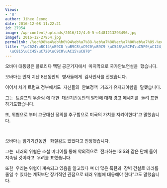 ```yaml
---
Views:
- '8'
author: Jihee Jeong
date: 2016-12-08 11:22:21
id: 27954
image: /wp-content/uploads/2016/12/4.0-5-e1481213293496.jpg
imagef: 2016-12-27954.jpg
permalink: /%ec%98%a4%eb%b0%94%eb%a7%88-%eb%a7%88%ec%a7%80%eb%a7%89-%ec%95%88%eb%b3%b4%ec%97%b0%ec%84%a4-%ec%95%88%eb%b3%b4%ec%a0%95%ec%b1%85%ec%9c%a0%ec%a7%80%ea%b0%95%ec%a1%b0/
title: "\uC624\uBC14\uB9C8 \uB9C8\uC9C0\uB9C9 \uC548\uBCF4\uC5F0\uC124, \uC548\uBCF4\
  \uC815\uCC45\uC720\uC9C0\uAC15\uC870"
---
```


오바마 대통령은 플로리다 맥딜 공군기지에서  마지막으로 국가안보연설을  했습니다.

오바마는 먼저 지난 8년동안의  병사들에게  감사인사를 전했습니다.

이어서 차기 트럼프 정부에서도  자신들의  안보정책  기조가 유지돼야함을  말했습니다.

그는  트럼프의 무슬림 에 대한  대선기간동안의 발언에 대해 경고 메세지를  돌려 표현하기도했습니다.

또, 위협으로 부터 고문대신 정의를 추구함으로 미국의 가치를 지켜야한다”고 말했습니다.

&nbsp;

오바마는 임기기간동안   좌절감도 있었다고 인정햇습니다.

그는  테러의 위협은 소셜 미디어를 통해 악의적으로  전파하는 ISIS와 같은 단체 들이 지속될 것이라고  우려를 표했습니다.

또한  우리는 위협이 계속되고 있음을 알고있다 며 더 많은 폭탄과  장벽 건설로 테러를 줄일 수 있다는 계획보단 장기적인 관점으로 테러 위협에 대응해야 한다”고도 말했습니다.

&nbsp;